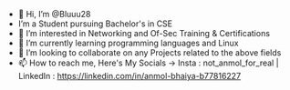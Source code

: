 - 👋 Hi, I’m @Bluuu28
- I’m a Student pursuing Bachelor's in CSE
- 👀 I’m interested in Networking and Of-Sec Training & Certifications
- 🌱 I’m currently learning programming languages and Linux 
- 💞️ I’m looking to collaborate on any Projects related to the above fields 
- 📫 How to reach me, Here's My Socials -> Insta : not_anmol_for_real | LinkedIn : https://linkedin.com/in/anmol-bhaiya-b77816227

<!---
Bluuu28/Bluuu28 is a ✨ special ✨ repository because its `README.md` (this file) appears on your GitHub profile.
You can click the Preview link to take a look at your changes.
--->
